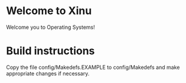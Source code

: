 # Welcome to Xinu

Welcome you to Operating Systems!

# Build instructions
Copy the file config/Makedefs.EXAMPLE to config/Makedefs and make appropriate changes if necessary.

